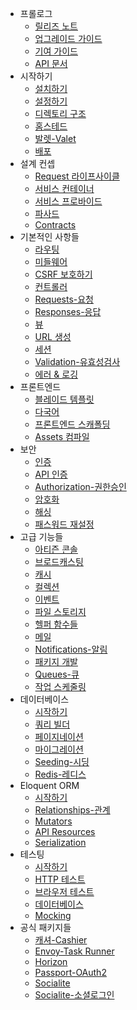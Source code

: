 - 프롤로그
    - [릴리즈 노트](/docs/{{version}}/releases)
    - [업그레이드 가이드](/docs/{{version}}/upgrade)
    - [기여 가이드](/docs/{{version}}/contributions)
    - [API 문서](/api/{{version}})
- 시작하기
    - [설치하기](/docs/{{version}}/installation)
    - [설정하기](/docs/{{version}}/configuration)
    - [디렉토리 구조](/docs/{{version}}/structure)
    - [홈스테드](/docs/{{version}}/homestead)
    - [발렛-Valet](/docs/{{version}}/valet)
    - [배포](/docs/{{version}}/deployment)
- 설계 컨셉
    - [Request 라이프사이클](/docs/{{version}}/lifecycle)
    - [서비스 컨테이너](/docs/{{version}}/container)
    - [서비스 프로바이드](/docs/{{version}}/providers)
    - [파사드](/docs/{{version}}/facades)
    - [Contracts](/docs/{{version}}/contracts)
- 기본적인 사항들
    - [라우팅](/docs/{{version}}/routing)
    - [미들웨어](/docs/{{version}}/middleware)
    - [CSRF 보호하기](/docs/{{version}}/csrf)
    - [컨트롤러](/docs/{{version}}/controllers)
    - [Requests-요청](/docs/{{version}}/requests)
    - [Responses-응답](/docs/{{version}}/responses)
    - [뷰](/docs/{{version}}/views)
    - [URL 생성](/docs/{{version}}/urls)
    - [세션](/docs/{{version}}/session)
    - [Validation-유효성검사](/docs/{{version}}/validation)
    - [에러 & 로깅](/docs/{{version}}/errors)
- 프론트엔드
    - [블레이드 템플릿](/docs/{{version}}/blade)
    - [다국어](/docs/{{version}}/localization)
    - [프론트엔드 스캐폴딩](/docs/{{version}}/frontend)
    - [Assets 컴파일](/docs/{{version}}/mix)
- 보안
    - [인증](/docs/{{version}}/authentication)
    - [API 인증](/docs/{{version}}/passport)
    - [Authorization-권한승인](/docs/{{version}}/authorization)
    - [암호화](/docs/{{version}}/encryption)
    - [해싱](/docs/{{version}}/hashing)
    - [패스워드 재설정](/docs/{{version}}/passwords)
- 고급 기능들
    - [아티즌 콘솔](/docs/{{version}}/artisan)
    - [브로드캐스팅](/docs/{{version}}/broadcasting)
    - [캐시](/docs/{{version}}/cache)
    - [컬렉션](/docs/{{version}}/eloquent-collections)
    - [이벤트](/docs/{{version}}/events)
    - [파일 스토리지](/docs/{{version}}/filesystem)
    - [헬퍼 함수들](/docs/{{version}}/helpers)
    - [메일](/docs/{{version}}/mail)
    - [Notifications-알림](/docs/{{version}}/notifications)
    - [패키지 개발](/docs/{{version}}/packages)
    - [Queues-큐](/docs/{{version}}/queues)
    - [작업 스케줄링](/docs/{{version}}/scheduling)
- 데이터베이스
    - [시작하기](/docs/{{version}}/database)
    - [쿼리 빌더](/docs/{{version}}/queries)
    - [페이지네이션](/docs/{{version}}/pagination)
    - [마이그레이션](/docs/{{version}}/migrations)
    - [Seeding-시딩](/docs/{{version}}/seeding)
    - [Redis-레디스](/docs/{{version}}/redis)
- Eloquent ORM
    - [시작하기](/docs/{{version}}/eloquent)
    - [Relationships-관계](/docs/{{version}}/eloquent-relationships)
    - [Mutators](/docs/{{version}}/eloquent-mutators)
    - [API Resources](/docs/{{version}}/eloquent-resources)
    - [Serialization](/docs/{{version}}/eloquent-serialization)
- 테스팅
    - [시작하기](/docs/{{version}}/testing)
    - [HTTP 테스트](/docs/{{version}}/http-tests)
    - [브라우저 테스트](/docs/{{version}}/dusk)
    - [데이터베이스](/docs/{{version}}/database-testing)
    - [Mocking](/docs/{{version}}/mocking)
- 공식 패키지들
    - [캐셔-Cashier](/docs/{{version}}/billing)
    - [Envoy-Task Runner](/docs/{{version}}/envoy)
    - [Horizon](/docs/{{version}}/horizon)
    - [Passport-OAuth2](/docs/{{version}}/passport)
    - [Socialite](/docs/{{version}}/socialite)
    - [Socialite-소셜로그인](/docs/{{version}}/socialite)
